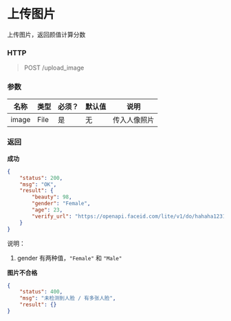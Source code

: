 # 上传图片



上传图片，返回颜值计算分数



### HTTP

> POST /upload_image



### 参数

| 名称  | 类型 | 必须？ | 默认值 | 说明         |
| ----- | ---- | ------ | ------ | ------------ |
| image | File | 是     | 无     | 传入人像照片 |



### 返回

**成功**

```json
{
    "status": 200,
    "msg": "OK",
    "result": {
        "beauty": 98,
        "gender": "Female",
        "age": 23,
        "verify_url": "https://openapi.faceid.com/lite/v1/do/hahaha12312312"
    }
}
```

说明：
1. gender 有两种值，`"Female"` 和 `"Male"`


**图片不合格**

```json
{
    "status": 400,
    "msg": "未检测到人脸 / 有多张人脸",
    "result": {}
}
```

